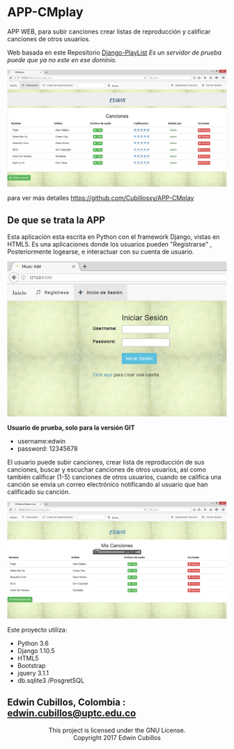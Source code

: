 # APP-CMplay
APP WEB, para subir canciones crear listas de reproducción y calificar canciones de otros usuarios.

 Web basada en este Repositorio [Django-PlayList](http://cubillosxy.pythonanywhere.com)
_Es un servidor de prueba puede que ya no este en ese dominio._

![Index](https://github.com/Cubillosxy/APP-CMplay/blob/master/CMplay/media/index2.png)

para ver más detalles 
https://github.com/Cubillosxy/APP-CMplay

De que se trata la APP
---
Esta aplicación esta escrita en Python con el framework Django, vistas en HTML5.
Es una aplicaciones donde los usuarios pueden  "Registrarse" , Posteriormente logearse,
  e interactuar con su cuenta de usuario.

![login](https://github.com/Cubillosxy/APP-CMplay/blob/master/CMplay/media/login.png)

**Usuario de prueba, solo para la versión GIT**
* username:edwin
* password: 12345678

El usuario puede subir canciones, crear lista de reproducción de sus canciones, buscar y escuchar
canciones de otros usuarios, así como también calificar (1-5) canciones de otros usuarios, cuando se califica
una canción se envía un correo electrónico notificando al usuario que han calificado su canción.

![listas](https://github.com/Cubillosxy/APP-CMplay/blob/master/CMplay/media/listas.png)




Este proyecto utiliza:

* Python 3.6
* Django 1.10.5
* HTML5
* Bootstrap
* jquery 3.1.1
* db.sqlite3 /PosgretSQL

Edwin Cubillos, Colombia : edwin.cubillos@uptc.edu.co
----


<p align="center">This project is licensed under the GNU License.</br>
Copyright  2017 Edwin Cubillos</p>

